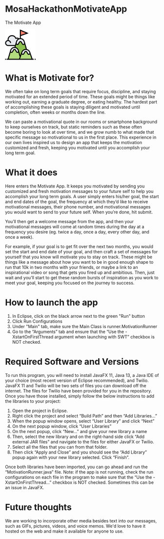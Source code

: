 # MosaHackathonMotivateApp
The Motivate App 

<img src=logo.png width=100>

# What is Motivate for?

  We often take on long term goals that require focus, discipline, and staying motivated for an extended period of time. These goals might be things like working out, earning a graduate degree, or eating healthy. The hardest part of accomplishing these goals is staying diligent and motivated until completion, often weeks or months down the line. 

  We can paste a motivational quote in our rooms or smartphone background to keep ourselves on track, but static reminders such as these often become boring to look at over time, and we grow numb to what made that specific message so motivational to us in the first place. This experience in our own lives inspired us to design an app that keeps the motivation customized and fresh, keeping you motivated until you accomplish your long term goal. 

# What it does

  Here enters the Motivate App. It keeps you motivated by sending you customized and fresh motivation messages to your future self to help you accomplish your long term goals. A user simply enters his/her goal, the start and end dates of the goal, the frequency at which they’d like to receive motivational messages, their phone number, and motivational messages you would want to send to your future self. When you’re done, hit submit. 

  You’ll then get a welcome message from the app, and then your motivational messages will come at random times during the day at a frequency you desire (eg. twice a day, once a day, every other day, and once a week). 

  For example, if your goal is to get fit over the next two months, you would set the start and end date of your goal, and then craft a set of messages for yourself that you know will motivate you to stay on track. These might be things like a message about how you want to be in good enough shape to run that 10k in two months with your friends, or maybe a link to an inspirational video or song that gets you fired up and ambitious. Then, just wait and you’ll start to get these random bursts of inspiration as you work to meet your goal, keeping you focused on the journey to success.

# How to launch the app
1. In Eclipse, click on the black arrow next to the green "Run" button 
2. Click Run Configurations
3. Under "Main" tab, make sure the Main Class is runner.MotivationRunner
4. Go to the “Arguments” tab and ensure that the “Use the -XstartOnFirstThread argument when launching with SWT” checkbox is NOT checked.


# Required Software and Versions

  To run this program, you will need to install JavaFX 11, Java 13, a Java IDE of your choice (most recent version of Eclipse recommended), and Twilio. JavaFX 11 and Twilio will be two sets of files you can download off the internet. The files for Twilio have been provided for you in the repository. Once you have those installed, simply follow the below instructions to add the libraries to your project:

1. Open the project in Eclipse.
2. Right click the project and select “Build Path” and then “Add Libraries...”
3. When the popup window opens, select “User Library” and click “Next”
4. On the next popup window, click “User Libraries”
5. On the next popup, click “New…” and give your new library a name
6. Then, select the new library and on the right-hand side click “Add external JAR files” and navigate to the files for either JavaFX or Twilio.
7. Select all the files that you can from that folder.
8. Then click “Apply and Close” and you should see the “Add Library” popup again with your new library selected. Click “Finish”.

Once both libraries have been imported, you can go ahead and run the “MotivationRunner.java” file. Note: if the app is not running, check the run configurations on each file in the program to make sure that the “Use the -XstartOnFirstThread…” checkbox is NOT checked. Sometimes this can be an issue in JavaFX.

# Future thoughts
We are working to incorporate other media besides text into our messages, such as GIFs, pictures, videos, and voice memos. We'd love to have it hosted on the web and make it available for anyone to use. 
